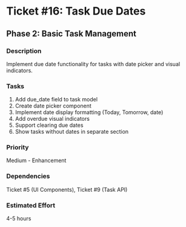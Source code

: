 # Ticket #16: Task Due Dates

## Phase 2: Basic Task Management

### Description
Implement due date functionality for tasks with date picker and visual indicators.

### Tasks
1) Add due_date field to task model  
2) Create date picker component  
3) Implement date display formatting (Today, Tomorrow, date)  
4) Add overdue visual indicators  
5) Support clearing due dates  
6) Show tasks without dates in separate section  

### Priority
Medium - Enhancement

### Dependencies
Ticket #5 (UI Components), Ticket #9 (Task API)

### Estimated Effort
4-5 hours
